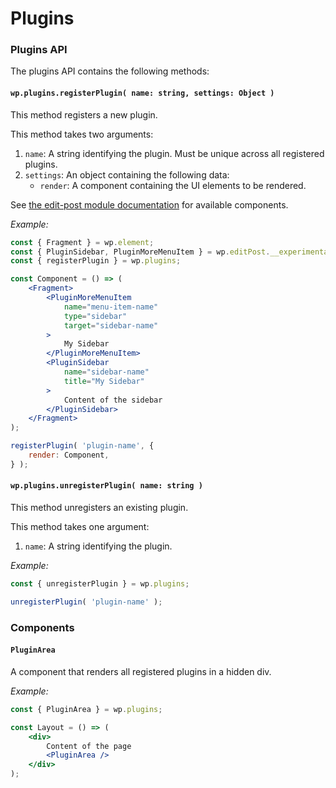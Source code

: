 # Plugins

### Plugins API

The plugins API contains the following methods:

#### `wp.plugins.registerPlugin( name: string, settings: Object )`

This method registers a new plugin.

This method takes two arguments:

1. `name`: A string identifying the plugin. Must be unique across all registered plugins.
2. `settings`: An object containing the following data:
   - `render`: A component containing the UI elements to be rendered.

See [the edit-post module documentation](../edit-post/) for available components.

_Example:_

```jsx
const { Fragment } = wp.element;
const { PluginSidebar, PluginMoreMenuItem } = wp.editPost.__experimental;
const { registerPlugin } = wp.plugins;

const Component = () => (
	<Fragment>
		<PluginMoreMenuItem
			name="menu-item-name"
			type="sidebar"
			target="sidebar-name"
		>
			My Sidebar
		</PluginMoreMenuItem>
		<PluginSidebar
			name="sidebar-name"
			title="My Sidebar"
		>
			Content of the sidebar
		</PluginSidebar>
	</Fragment>
);

registerPlugin( 'plugin-name', {
	render: Component,
} );
```

#### `wp.plugins.unregisterPlugin( name: string )`

This method unregisters an existing plugin.

This method takes one argument:

1. `name`: A string identifying the plugin.

_Example:_

```js
const { unregisterPlugin } = wp.plugins;

unregisterPlugin( 'plugin-name' );
```

### Components

#### `PluginArea`

A component that renders all registered plugins in a hidden div.

_Example:_

```jsx
const { PluginArea } = wp.plugins;

const Layout = () => (
	<div>
		Content of the page
		<PluginArea />
	</div>
);
```
